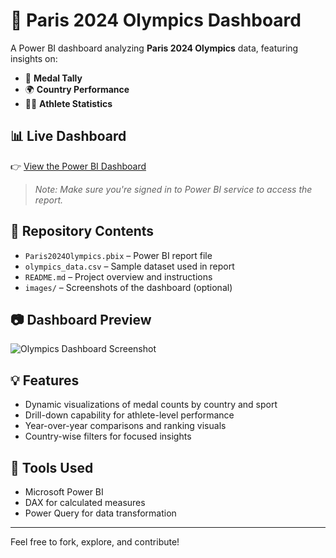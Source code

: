 # 🏅 Paris 2024 Olympics Dashboard

A Power BI dashboard analyzing **Paris 2024 Olympics** data, featuring insights on:

- 🥇 **Medal Tally**
- 🌍 **Country Performance**
- 🏃‍♂️ **Athlete Statistics**

## 📊 Live Dashboard

👉 [View the Power BI Dashboard](https://app.powerbi.com/reportEmbed?reportId=9eef3638-ed6c-464d-9c2a-762ab26b050a&autoAuth=true&ctid=7359f896-71e2-4dae-b8a3-15cdf97f2f10&navContentPaneEnabled=false)

> *Note: Make sure you're signed in to Power BI service to access the report.*

## 📁 Repository Contents

- `Paris2024Olympics.pbix` – Power BI report file
- `olympics_data.csv` – Sample dataset used in report
- `README.md` – Project overview and instructions
- `images/` – Screenshots of the dashboard (optional)

## 📷 Dashboard Preview

![Olympics Dashboard Screenshot](images/olympics-dashboard.png)

## 💡 Features

- Dynamic visualizations of medal counts by country and sport
- Drill-down capability for athlete-level performance
- Year-over-year comparisons and ranking visuals
- Country-wise filters for focused insights

## 📌 Tools Used

- Microsoft Power BI
- DAX for calculated measures
- Power Query for data transformation

---

Feel free to fork, explore, and contribute!
